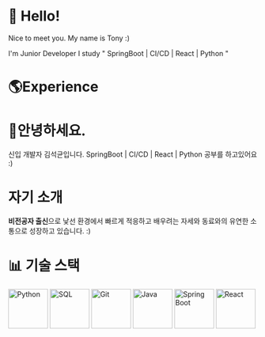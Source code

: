 # 👋 Hello!
Nice to meet you. My name is Tony :)

I'm Junior Developer 
I study " SpringBoot | CI/CD | React | Python "

# 🌎Experience


# 👋안녕하세요.
신입 개발자 김석균입니다. SpringBoot | CI/CD | React | Python 공부를 하고있어요 :)

# 자기 소개
<strong>비전공자 출신</strong>으로 낯선 환경에서 빠르게 적응하고 배우려는 자세와 동료와의 유연한 소통으로 성장하고 있습니다. :)

# 📊 기술 스택
<img src="https://img.shields.io/badge/Python-3776AB?style=for-the-badge&logo=python&logoColor=white" alt="Python" width="80"> <img src="https://img.shields.io/badge/SQL-000?&logo=mysql&logoColor=4479A1" alt="SQL" width="80"> <img src="https://img.shields.io/badge/Git-F05032?style=for-the-badge&logo=git&logoColor=white" alt="Git" width="80">
<img src="https://img.shields.io/badge/Java-ED8B00?style=for-the-badge&logo=openjdk&logoColor=white" alt="Java" width="80"> <img src="https://img.shields.io/badge/Spring_Boot-6DB33F?style=for-the-badge&logo=spring&logoColor=white" alt="Spring Boot" width="80"> <img src="https://img.shields.io/badge/React-61DAFB?style=for-the-badge&logo=react&logoColor=white" alt="React" width="80">
